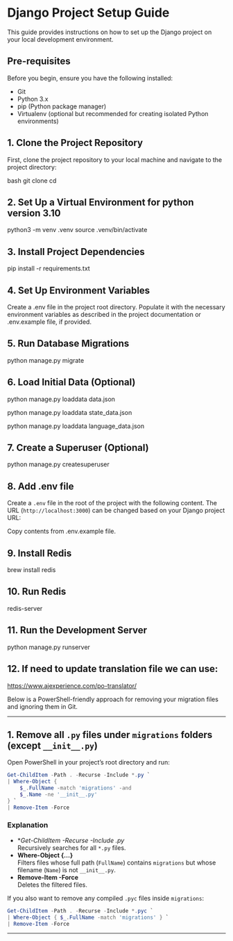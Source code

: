 # Django Project Setup Guide

This guide provides instructions on how to set up the Django project on your local development environment.

## Pre-requisites

Before you begin, ensure you have the following installed:
- Git
- Python 3.x
- pip (Python package manager)
- Virtualenv (optional but recommended for creating isolated Python environments)

## 1. Clone the Project Repository

First, clone the project repository to your local machine and navigate to the project directory:

bash
git clone <Repository-URL>
cd <Project-Directory>


## 2. Set Up a Virtual Environment for python version 3.10

python3 -m venv .venv
source .venv/bin/activate


## 3. Install Project Dependencies

pip install -r requirements.txt


## 4. Set Up Environment Variables

Create a .env file in the project root directory. Populate it with the necessary environment variables as described in the project documentation or .env.example file, if provided.


## 5. Run Database Migrations

python manage.py migrate

## 6. Load Initial Data (Optional)

python manage.py loaddata data.json

python manage.py loaddata state_data.json

python manage.py loaddata language_data.json

## 7. Create a Superuser (Optional)

python manage.py createsuperuser

## 8. Add .env file
   Create a `.env` file in the root of the project with the following content. The URL (`http://localhost:3000`) can be changed based on your Django project URL:
   
   Copy contents from .env.example file.

## 9. Install Redis

brew install redis

## 10. Run Redis

redis-server

## 11. Run the Development Server

python manage.py runserver

## 12. If need to update translation file we can use:

https://www.ajexperience.com/po-translator/






Below is a PowerShell-friendly approach for removing your migration files and ignoring them in Git.

---

## 1. Remove all `.py` files under `migrations` folders (except `__init__.py`)

Open PowerShell in your project’s root directory and run:

```powershell
Get-ChildItem -Path . -Recurse -Include *.py `
| Where-Object { 
    $_.FullName -match 'migrations' -and 
    $_.Name -ne '__init__.py'
} `
| Remove-Item -Force
```

### Explanation
- **Get-ChildItem -Recurse -Include *.py**  
  Recursively searches for all `*.py` files.
- **Where-Object {...}**  
  Filters files whose full path (`FullName`) contains `migrations` but whose filename (`Name`) is not `__init__.py`.
- **Remove-Item -Force**  
  Deletes the filtered files.

If you also want to remove any compiled `.pyc` files inside `migrations`:

```powershell
Get-ChildItem -Path . -Recurse -Include *.pyc `
| Where-Object { $_.FullName -match 'migrations' } `
| Remove-Item -Force
```

---